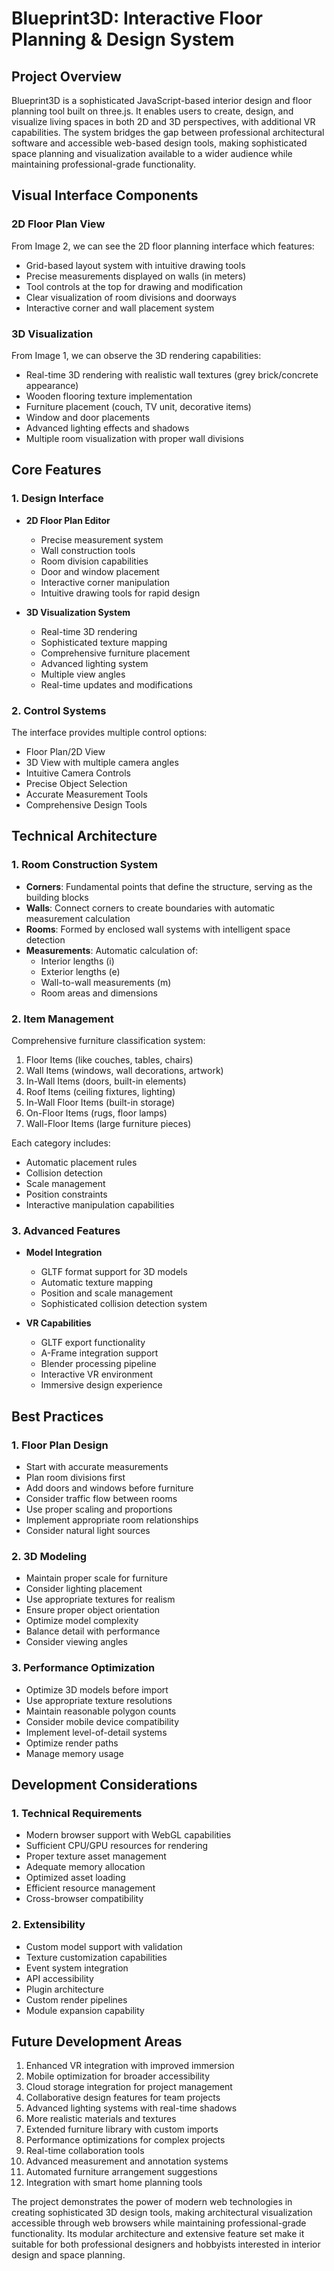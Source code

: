 # Blueprint3D: Interactive Floor Planning & Design System

## Project Overview
Blueprint3D is a sophisticated JavaScript-based interior design and floor planning tool built on three.js. It enables users to create, design, and visualize living spaces in both 2D and 3D perspectives, with additional VR capabilities. The system bridges the gap between professional architectural software and accessible web-based design tools, making sophisticated space planning and visualization available to a wider audience while maintaining professional-grade functionality.

## Visual Interface Components

### 2D Floor Plan View
From Image 2, we can see the 2D floor planning interface which features:
- Grid-based layout system with intuitive drawing tools
- Precise measurements displayed on walls (in meters)
- Tool controls at the top for drawing and modification
- Clear visualization of room divisions and doorways
- Interactive corner and wall placement system

### 3D Visualization
From Image 1, we can observe the 3D rendering capabilities:
- Real-time 3D rendering with realistic wall textures (grey brick/concrete appearance)
- Wooden flooring texture implementation
- Furniture placement (couch, TV unit, decorative items)
- Window and door placements
- Advanced lighting effects and shadows
- Multiple room visualization with proper wall divisions

## Core Features

### 1. Design Interface
- **2D Floor Plan Editor**
  - Precise measurement system
  - Wall construction tools
  - Room division capabilities
  - Door and window placement
  - Interactive corner manipulation
  - Intuitive drawing tools for rapid design

- **3D Visualization System**
  - Real-time 3D rendering
  - Sophisticated texture mapping
  - Comprehensive furniture placement
  - Advanced lighting system
  - Multiple view angles
  - Real-time updates and modifications

### 2. Control Systems
The interface provides multiple control options:
- Floor Plan/2D View
- 3D View with multiple camera angles
- Intuitive Camera Controls
- Precise Object Selection
- Accurate Measurement Tools
- Comprehensive Design Tools

## Technical Architecture

### 1. Room Construction System
- **Corners**: Fundamental points that define the structure, serving as the building blocks
- **Walls**: Connect corners to create boundaries with automatic measurement calculation
- **Rooms**: Formed by enclosed wall systems with intelligent space detection
- **Measurements**: Automatic calculation of:
  - Interior lengths (i)
  - Exterior lengths (e)
  - Wall-to-wall measurements (m)
  - Room areas and dimensions

### 2. Item Management
Comprehensive furniture classification system:
1. Floor Items (like couches, tables, chairs)
2. Wall Items (windows, wall decorations, artwork)
3. In-Wall Items (doors, built-in elements)
4. Roof Items (ceiling fixtures, lighting)
5. In-Wall Floor Items (built-in storage)
6. On-Floor Items (rugs, floor lamps)
7. Wall-Floor Items (large furniture pieces)

Each category includes:
- Automatic placement rules
- Collision detection
- Scale management
- Position constraints
- Interactive manipulation capabilities

### 3. Advanced Features
- **Model Integration**
  - GLTF format support for 3D models
  - Automatic texture mapping
  - Position and scale management
  - Sophisticated collision detection system

- **VR Capabilities**
  - GLTF export functionality
  - A-Frame integration support
  - Blender processing pipeline
  - Interactive VR environment
  - Immersive design experience

## Best Practices

### 1. Floor Plan Design
- Start with accurate measurements
- Plan room divisions first
- Add doors and windows before furniture
- Consider traffic flow between rooms
- Use proper scaling and proportions
- Implement appropriate room relationships
- Consider natural light sources

### 2. 3D Modeling
- Maintain proper scale for furniture
- Consider lighting placement
- Use appropriate textures for realism
- Ensure proper object orientation
- Optimize model complexity
- Balance detail with performance
- Consider viewing angles

### 3. Performance Optimization
- Optimize 3D models before import
- Use appropriate texture resolutions
- Maintain reasonable polygon counts
- Consider mobile device compatibility
- Implement level-of-detail systems
- Optimize render paths
- Manage memory usage

## Development Considerations

### 1. Technical Requirements
- Modern browser support with WebGL capabilities
- Sufficient CPU/GPU resources for rendering
- Proper texture asset management
- Adequate memory allocation
- Optimized asset loading
- Efficient resource management
- Cross-browser compatibility

### 2. Extensibility
- Custom model support with validation
- Texture customization capabilities
- Event system integration
- API accessibility
- Plugin architecture
- Custom render pipelines
- Module expansion capability

## Future Development Areas
1. Enhanced VR integration with improved immersion
2. Mobile optimization for broader accessibility
3. Cloud storage integration for project management
4. Collaborative design features for team projects
5. Advanced lighting systems with real-time shadows
6. More realistic materials and textures
7. Extended furniture library with custom imports
8. Performance optimizations for complex projects
9. Real-time collaboration tools
10. Advanced measurement and annotation systems
11. Automated furniture arrangement suggestions
12. Integration with smart home planning tools

The project demonstrates the power of modern web technologies in creating sophisticated 3D design tools, making architectural visualization accessible through web browsers while maintaining professional-grade functionality. Its modular architecture and extensive feature set make it suitable for both professional designers and hobbyists interested in interior design and space planning.

